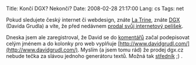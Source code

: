 Title: Končí DGX? Nekončí?
Date: 2008-02-28 21:17:00
Lang: cs
Tags: net

Pokud sledujete český internet či webdesign, znáte [La Trine](http://latrine.dgx.cz/), znáte [DGX](http://www.dgx.cz/) (Davida Grudla) a víte, že před nedávnem [prodal svůj internetový pelíšek](http://latrine.dgx.cz/prodano).

Dneska jsem ale zaregistroval, že David se do [komentářů](http://extra.cz/blog/2008/02/vyvolat-boulivou-debatu.html#6692841711648325927) začal podepisovat celým jménem a do kolonky pro web vyplňuje [http://www.davidgrudl.com/](http://www.davidgrudl.com/). Myslím (a jsem tomu rád) že prodej dgx.cz nebude tečka za slávou jednoho generátoru textů. Možná tak [středník](http://extra.cz/blog/2008/02/vyvolat-boulivou-debatu.html)
;) .
